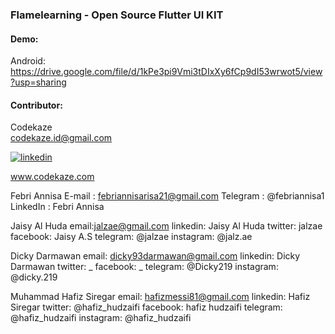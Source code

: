 ### Flamelearning - Open Source Flutter UI KIT

#### Demo:
Android:\
https://drive.google.com/file/d/1kPe3pi9Vmi3tDIxXy6fCp9dI53wrwot5/view?usp=sharing

#### Contributor:

Codekaze\
codekaze.id@gmail.com



[![linkedin](https://icons.iconarchive.com/icons/limav/flat-gradient-social/32/Linkedin-icon.png)](https://www.linkedin.com/in/codekaze-id-35541714b/)


www.codekaze.com

Febri Annisa
E-mail : febriannisarisa21@gmail.com
Telegram : @febriannisa1
LinkedIn : Febri Annisa

Jaisy Al Huda 
email:jalzae@gmail.com
linkedin: Jaisy Al Huda 
twitter: jalzae
facebook: Jaisy A.S
telegram: @jalzae
instagram: @jalz.ae

Dicky Darmawan
email: dicky93darmawan@gmail.com
linkedin: Dicky Darmawan
twitter: _
facebook: _
telegram: @Dicky219
instagram: @dicky.219

Muhammad Hafiz Siregar
email: hafizmessi81@gmail.com
linkedin: Hafiz Siregar
twitter: @hafiz_hudzaifi
facebook: hafiz hudzaifi
telegram: @hafiz_hudzaifi
instagram: @hafiz_hudzaifi

